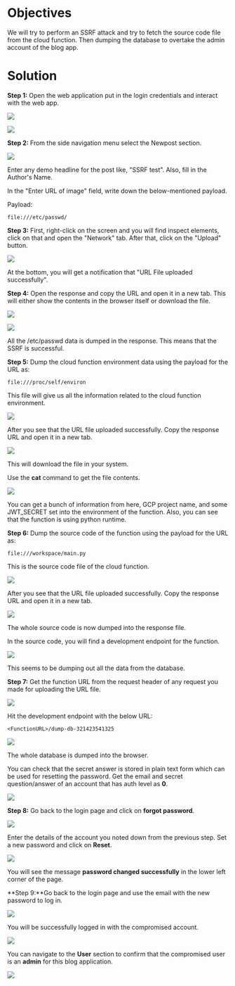 # Objectives

We will try to perform an SSRF attack and try to fetch the source code file from the cloud function. Then dumping the database to overtake the admin account of the blog app.

# Solution

**Step 1:** Open the web application put in the login credentials and interact with the web app.

![](https://user-images.githubusercontent.com/54552051/204803419-8f935043-5622-4191-88a1-73bfe9cec415.png)

![](https://user-images.githubusercontent.com/54552051/204803427-c3e08c6b-b875-42d8-8d32-cbc6e3e86cf6.png)

**Step 2:** From the side navigation menu select the Newpost section.

![](https://user-images.githubusercontent.com/54552051/204803431-12e96022-7659-4652-9645-4837241ef490.png)

Enter any demo headline for the post like, "SSRF test". Also, fill in the Author's Name.

In the "Enter URL of image" field, write down the below-mentioned payload.

Payload:

```
file:///etc/passwd/
```

**Step 3:** First, right-click on the screen and you will find inspect elements, click on that and open the "Network" tab. After that, click on the "Upload" button.

![](https://user-images.githubusercontent.com/54552051/204803434-f7fcacc0-98af-4da9-8502-ad480c797d02.png)

At the bottom, you will get a notification that "URL File uploaded successfully". 

**Step 4:** Open the response and copy the URL and open it in a new tab. This will either show the contents in the browser itself or download the file.

![](https://user-images.githubusercontent.com/54552051/204803439-64c53c62-59b5-42f9-b32d-30c621891f3f.png)

![](https://user-images.githubusercontent.com/54552051/204803441-5469969b-d033-4eca-8d5e-2a292007f7fd.png)

All the /etc/passwd data is dumped in the response. This means that the SSRF is successful.

**Step 5:** Dump the cloud function environment data using the payload for the URL as:

```
file:///proc/self/environ
```

This file will give us all the information related to the cloud function environment.

![](https://user-images.githubusercontent.com/54552051/204803443-15d60b12-b428-4924-935a-8f6a135253f6.png)

After you see that the URL file uploaded successfully. Copy the response URL and open it in a new tab.

![](https://user-images.githubusercontent.com/54552051/204803449-5d1bbe7d-0a93-4191-ba70-baca779657bc.png)

This will download the file in your system.

Use the **cat** command to get the file contents.

![](https://user-images.githubusercontent.com/54552051/204803453-ecdf02d7-33c9-4712-879c-c2130e62eaad.png)

You can get a bunch of information from here, GCP project name, and some JWT_SECRET set into the environment of the function. Also, you can see that the function is using python runtime.

**Step 6:** Dump the source code of the function using the payload for the URL as:

```
file:///workspace/main.py
```

This is the source code file of the cloud function.

![](https://user-images.githubusercontent.com/54552051/204803454-d7389ed7-eacb-4417-9c68-3321da836427.png)

After you see that the URL file uploaded successfully. Copy the response URL and open it in a new tab.

![](https://user-images.githubusercontent.com/54552051/204803457-bbec3767-698d-4926-956c-47997e9f319c.png)

The whole source code is now dumped into the response file. 

In the source code, you will find a development endpoint for the function.

![](https://user-images.githubusercontent.com/54552051/204803459-a1791213-4459-46d5-b0f3-52e46430f398.png)

This seems to be dumping out all the data from the database.

**Step 7:** Get the function URL from the request header of any request you made for uploading the URL file.

![](https://user-images.githubusercontent.com/54552051/204803463-9b3dfaf8-50da-4b33-ae62-2931491d23e2.png)

Hit the development endpoint with the below URL:

```
<FunctionURL>/dump-db-321423541325
```

![](https://user-images.githubusercontent.com/54552051/204803467-89a70091-006b-4f21-8776-4e4862b5f8b3.png)

The whole database is dumped into the browser.

You can check that the secret answer is stored in plain text form which can be used for resetting the password. Get the email and secret question/answer of an account that has auth level as **0**.

![](https://user-images.githubusercontent.com/54552051/204803472-992b8bd6-ca23-4e2c-951a-19e4c2cb8678.png)

**Step 8:** Go back to the login page and click on **forgot password**.

![](https://user-images.githubusercontent.com/54552051/204803475-a4b86350-657c-4601-b226-ab04be3e2ed3.png)

Enter the details of the account you noted down from the previous step. Set a new password and click on **Reset**.

![](https://user-images.githubusercontent.com/54552051/204803477-d46fb01a-fa07-438e-b5ef-7c8c4066266a.png)

You will see the message **password changed successfully** in the lower left corner of the page.

**Step 9:**Go back to the login page and use the email with the new password to log in.

![](https://user-images.githubusercontent.com/54552051/204803480-33ce7eea-1ce3-489e-b305-40701d9e00c4.png)

You will be successfully logged in with the compromised account.

![](https://user-images.githubusercontent.com/54552051/204803483-a48bceae-69f3-45d7-b24e-f83a039ab3b9.png)

You can navigate to the **User** section to confirm that the compromised user is an **admin** for this blog application.

![](https://user-images.githubusercontent.com/54552051/204803485-60af1708-3aa1-4380-b2a0-f23dfd5ea243.png)